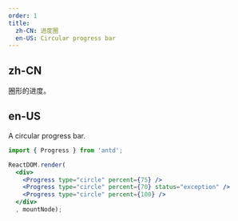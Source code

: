 ```yaml
---
order: 1
title:
  zh-CN: 进度圈
  en-US: Circular progress bar
---
```


## zh-CN

圈形的进度。

## en-US

A circular progress bar.

````jsx
import { Progress } from 'antd';

ReactDOM.render(
  <div>
    <Progress type="circle" percent={75} />
    <Progress type="circle" percent={70} status="exception" />
    <Progress type="circle" percent={100} />
  </div>
  , mountNode);
````

<style>
.ant-progress-circle-wrap,
.ant-progress-line-wrap {
  margin-right: 8px;
  margin-bottom: 5px;
}
</style>
